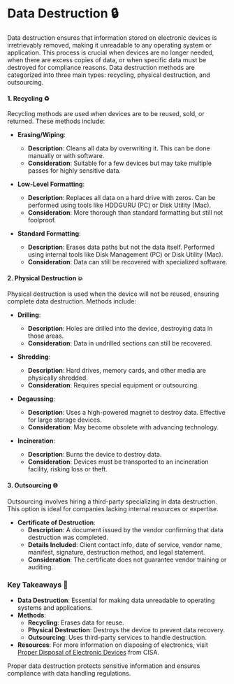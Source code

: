 # Data Destruction 🔒

Data destruction ensures that information stored on electronic devices is irretrievably removed, making it unreadable to any operating system or application. This process is crucial when devices are no longer needed, when there are excess copies of data, or when specific data must be destroyed for compliance reasons. Data destruction methods are categorized into three main types: recycling, physical destruction, and outsourcing.

#### **1. Recycling ♻️**

Recycling methods are used when devices are to be reused, sold, or returned. These methods include:

- **Erasing/Wiping**:
  - **Description**: Cleans all data by overwriting it. This can be done manually or with software.
  - **Consideration**: Suitable for a few devices but may take multiple passes for highly sensitive data.

- **Low-Level Formatting**:
  - **Description**: Replaces all data on a hard drive with zeros. Can be performed using tools like HDDGURU (PC) or Disk Utility (Mac).
  - **Consideration**: More thorough than standard formatting but still not foolproof.

- **Standard Formatting**:
  - **Description**: Erases data paths but not the data itself. Performed using internal tools like Disk Management (PC) or Disk Utility (Mac).
  - **Consideration**: Data can still be recovered with specialized software.

#### **2. Physical Destruction 💥**

Physical destruction is used when the device will not be reused, ensuring complete data destruction. Methods include:

- **Drilling**:
  - **Description**: Holes are drilled into the device, destroying data in those areas.
  - **Consideration**: Data in undrilled sections can still be recovered.

- **Shredding**:
  - **Description**: Hard drives, memory cards, and other media are physically shredded.
  - **Consideration**: Requires special equipment or outsourcing.

- **Degaussing**:
  - **Description**: Uses a high-powered magnet to destroy data. Effective for large storage devices.
  - **Consideration**: May become obsolete with advancing technology.

- **Incineration**:
  - **Description**: Burns the device to destroy data.
  - **Consideration**: Devices must be transported to an incineration facility, risking loss or theft.

#### **3. Outsourcing 🌐**

Outsourcing involves hiring a third-party specializing in data destruction. This option is ideal for companies lacking internal resources or expertise. 

- **Certificate of Destruction**:
  - **Description**: A document issued by the vendor confirming that data destruction was completed.
  - **Details Included**: Client contact info, date of service, vendor name, manifest, signature, destruction method, and legal statement.
  - **Consideration**: The certificate does not guarantee vendor training or auditing.

### **Key Takeaways 🔑**

- **Data Destruction**: Essential for making data unreadable to operating systems and applications.
- **Methods**:
  - **Recycling**: Erases data for reuse.
  - **Physical Destruction**: Destroys the device to prevent data recovery.
  - **Outsourcing**: Uses third-party services to handle destruction.
- **Resources**: For more information on disposing of electronics, visit [Proper Disposal of Electronic Devices](https://www.cisa.gov/proper-disposal-electronic-devices) from CISA.

Proper data destruction protects sensitive information and ensures compliance with data handling regulations.